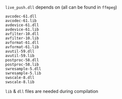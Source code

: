 `live_push.dll` depends on (all can be found in `ffmpeg`)

```
avcodec-61.dll
avcodec-61.lib
avdevice-61.dll
avdevice-61.lib
avfilter-10.dll
avfilter-10.lib
avformat-61.dll
avformat-61.lib
avutil-59.dll
avutil-59.lib
postproc-58.dll
postproc-58.lib
swresample-5.dll
swresample-5.lib
swscale-8.dll
swscale-8.lib
```

`lib` & `dll` files are needed during compilation